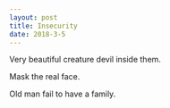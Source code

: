 ```yaml
---
layout: post
title: Insecurity
date: 2018-3-5
---
```

Very beautiful creature devil inside them.

Mask the real face.

Old man fail to have a family.
